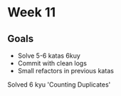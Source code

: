 # Week 11

## Goals
- Solve 5-6 katas 6kuy 
- Commit with clean logs 
- Small refactors in previous katas 

Solved 6 kyu 'Counting Duplicates'
